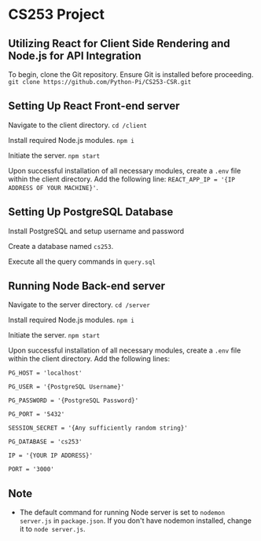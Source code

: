# CS253 Project

## Utilizing React for Client Side Rendering and Node.js for API Integration

To begin, clone the Git repository. Ensure Git is installed before proceeding.
 `git clone https://github.com/Python-Pi/CS253-CSR.git`


## Setting Up React Front-end server 

Navigate to the client directory.
`cd /client `

Install required Node.js modules.
`npm i`

Initiate the server.
`npm start`

 Upon successful installation of all necessary modules, create a `.env` file within the client directory. Add the following line:
 `REACT_APP_IP = '{IP ADDRESS OF YOUR MACHINE}'`.

## Setting Up PostgreSQL Database

Install PostgreSQL and setup username and password

Create a database named `cs253`.

Execute all the query commands in `query.sql` 

## Running Node Back-end server

Navigate to the server directory.
 `cd /server `

Install required Node.js modules.
 `npm i`

Initiate the server.
 `npm start`

Upon successful installation of all necessary modules, create a `.env` file within the client directory. Add the following lines:

`PG_HOST = 'localhost'`

`PG_USER = '{PostgreSQL Username}'`

`PG_PASSWORD = '{PostgreSQL Password}'`

`PG_PORT = '5432'`

`SESSION_SECRET = '{Any sufficiently random string}'`

`PG_DATABASE = 'cs253'`

`IP = '{YOUR IP ADDRESS}'`

`PORT = '3000'`

## Note

- The default command for running Node server is set to `nodemon server.js` in `package.json`. If you don't have nodemon installed, change it to `node server.js`.